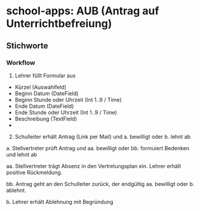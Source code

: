 # school-apps: AUB (Antrag auf Unterrichtbefreiung)
## Stichworte
### Workflow

1. Lehrer füllt Formular aus

- Kürzel (Auswahlfeld)
- Beginn Datum (DateField)
- Beginn Stunde oder Uhrzeit (Int 1..9 / Time)
- Ende Datum (DateField)
- Ende Stunde oder Uhrzeit (Int 1..9 / Time)
- Beschreibung (TextField)
- 

2. Schulleiter erhält Antrag (Link per Mail) und a. bewilligt oder b. lehnt ab

a. Stellvertreter prüft Antrag und aa. bewilligt oder bb. formuiert Bedenken und lehnt ab

aa. Stellvertreter trägt Absenz in den Vertretungsplan ein. Lehrer erhält positive Rückmeldung.  

bb. Antrag geht an den Schulleiter zurück, der endgültig aa. bewilligt oder b. ablehnt.

b. Lehrer erhält Ablehnung mit Begründung

